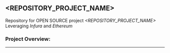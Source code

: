 ## <REPOSITORY_PROJECT_NAME>

Repository for OPEN SOURCE project _<REPOSITORY_PROJECT_NAME>_
Leveraging _Infura_ and _Ethereum_

### Project Overview:
---
